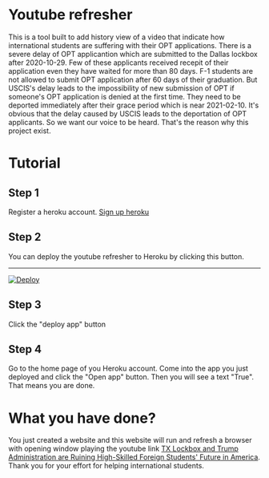 # Youtube refresher
This is a tool built to add history view of a video that indicate how international students are suffering with their OPT applications. There is a severe delay of OPT applicantion which are submitted to the Dallas lockbox after 2020-10-29. Few of these applicants received recepit of their application even they have waited for more than 80 days. F-1 students are not allowed to submit OPT application after 60 days of their graduation. But USCIS's delay leads to the impossibility of new submission of OPT if someone's OPT application is denied at the first time. They need to be deported immediately after their grace period which is near 2021-02-10. It's obvious that the delay caused by USCIS leads to the deportation of OPT applicants. So we want our voice to be heard. That's the reason why this project exist.

# Tutorial
## Step 1
Register a heroku account. [Sign up heroku](https://signup.heroku.com)

## Step 2
You can deploy the youtube refresher to Heroku by clicking this button.
***
[![Deploy](https://www.herokucdn.com/deploy/button.svg)](https://heroku.com/deploy?template=https://github.com/GIVEMEEAD/EAD.git)

## Step 3
Click the "deploy app" button

## Step 4 
Go to the home page of you Heroku account. Come into the app you just deployed and click the "Open app" button. Then you will see a text "True". That means you are done.

# What you have done?

You just created a website and this website will run and refresh a browser with opening window playing the youtube link [TX Lockbox and Trump Administration are Ruining High-Skilled Foreign Students' Future in America](https://www.youtube.com/watch?v=MZl3sTOIW1E&feature=youtu.be). Thank you for your effort for helping international students.

